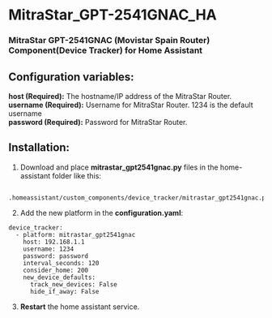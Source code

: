 # MitraStar_GPT-2541GNAC_HA
### MitraStar GPT-2541GNAC (Movistar Spain  Router) Component(Device Tracker) for Home Assistant

## Configuration variables:
**host (Required):** The hostname/IP address of the MitraStar Router. <br />
**username (Required):** Username for MitraStar Router. 1234 is the default username <br />
**password (Required):** Password for MitraStar Router. <br />

## Installation:

1. Download and place **mitrastar_gpt2541gnac.py** files in the home-assistant folder like this:
```
 .homeassistant/custom_components/device_tracker/mitrastar_gpt2541gnac.py
```

2. Add the new platform in the **configuration.yaml**:
```
device_tracker:
  - platform: mitrastar_gpt2541gnac
    host: 192.168.1.1
    username: 1234
    password: password
    interval_seconds: 120
    consider_home: 200
    new_device_defaults:
      track_new_devices: False
      hide_if_away: False

```

       
 3. **Restart** the home assistant service.

